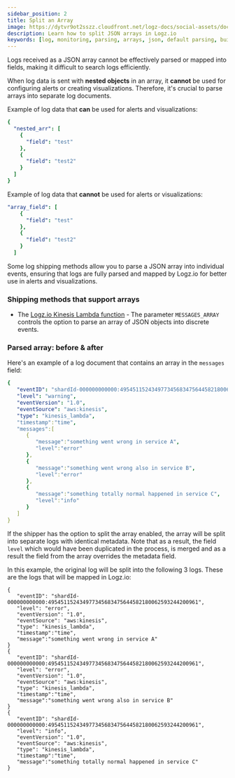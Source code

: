 ```yaml
---
sidebar_position: 2
title: Split an Array
image: https://dytvr9ot2sszz.cloudfront.net/logz-docs/social-assets/docs-social.jpg
description: Learn how to split JSON arrays in Logz.io
keywords: [log, monitoring, parsing, arrays, json, default parsing, built in log types, log types, observability]
---
```


Logs received as a JSON array cannot be effectively parsed or mapped into fields, making it difficult to search logs efficiently.

When log data is sent with **nested objects** in an array, it **cannot** be used for configuring alerts or creating visualizations. Therefore, it's crucial to parse arrays into separate log documents.



Example of log data that **can** be used for alerts and visualizations:

```yaml
{
  "nested_arr": [
    {
      "field": "test"
    },
    {
      "field": "test2"
    }
  ]
}
```

Example of log data that **cannot** be used for alerts or visualizations:

```yaml
"array_field": [
    {
      "field": "test"
    },
    {
      "field": "test2"
    }
  ]
```


Some log shipping methods allow you to parse a JSON array into individual events, ensuring that logs are fully parsed and mapped by Logz.io for better use in alerts and visualizations.

### Shipping methods that support arrays

* The [Logz.io Kinesis Lambda function](https://docs.logz.io/shipping/log-sources/kinesis.html) - The parameter `MESSAGES_ARRAY` controls the option to parse an array of JSON objects into discrete events.

### Parsed array: before & after

Here's an example of a log document that contains an array in the `messages` field:

```yml
{
   "eventID": "shardId-000000000000:495451152434977345683475644582180062593244200961",
   "level": "warning",
   "eventVersion": "1.0",
   "eventSource": "aws:kinesis",
   "type": "kinesis_lambda",
   "timestamp":"time",
   "messages":[
      {
         "message":"something went wrong in service A",
         "level":"error"
      },
      {
         "message":"something went wrong also in service B",
         "level":"error"
      },
      {
         "message":"something totally normal happened in service C",
         "level":"info"
      }
   ]
}
```

If the shipper has the option to split the array enabled, the array will be split into separate logs with identical metadata. Note that as a result, the field `level` which would have been duplicated in the process, is merged and as a result the field from the array overrides the metadata field.

In this example, the original log will be split into the following 3 logs. These are the logs that will be mapped in Logz.io:

```
{
   "eventID": "shardId-000000000000:495451152434977345683475644582180062593244200961",
   "level": "error",
   "eventVersion": "1.0",
   "eventSource": "aws:kinesis",
   "type": "kinesis_lambda",
   "timestamp":"time",
   "message":"something went wrong in service A"
}
{
   "eventID": "shardId-000000000000:495451152434977345683475644582180062593244200961",
   "level": "error",
   "eventVersion": "1.0",
   "eventSource": "aws:kinesis",
   "type": "kinesis_lambda",
   "timestamp":"time",
   "message":"something went wrong also in service B"
}
{
   "eventID": "shardId-000000000000:495451152434977345683475644582180062593244200961",
   "level": "info",
   "eventVersion": "1.0",
   "eventSource": "aws:kinesis",
   "type": "kinesis_lambda",
   "timestamp":"time",
   "message":"something totally normal happened in service C"
}
```
